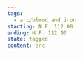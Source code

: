 ```yaml
---
tags:
  - arc/blood_and_iron
starting: N.F. 112.08
ending: N.F. 112.10
state: tagged
content: arc
---
```


